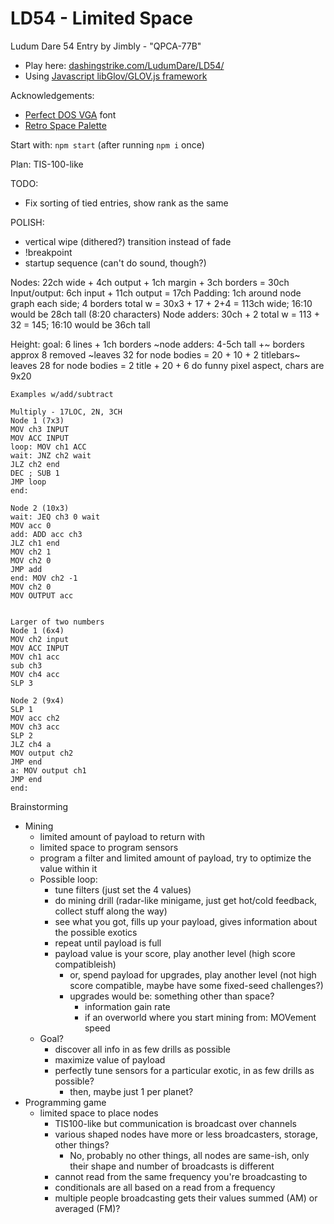 LD54 - Limited Space
============================

Ludum Dare 54 Entry by Jimbly - "QPCA-77B"

* Play here: [dashingstrike.com/LudumDare/LD54/](http://www.dashingstrike.com/LudumDare/LD54/)
* Using [Javascript libGlov/GLOV.js framework](https://github.com/Jimbly/glovjs)

Acknowledgements:
* [Perfect DOS VGA](https://www.dafont.com/perfect-dos-vga-437.font) font
* [Retro Space Palette](https://lospec.com/palette-list/retro-space)

Start with: `npm start` (after running `npm i` once)

Plan: TIS-100-like

TODO:
* Fix sorting of tied entries, show rank as the same

POLISH:
* vertical wipe (dithered?) transition instead of fade
* !breakpoint
* startup sequence (can't do sound, though?)


Nodes: 22ch wide + 4ch output + 1ch margin + 3ch borders = 30ch
Input/output: 6ch input + 11ch output = 17ch
Padding: 1ch around node graph each side; 4 borders
total w = 30x3 + 17 + 2+4 = 113ch wide; 16:10 would be 28ch tall (8:20 characters)
Node adders: 30ch + 2
total w = 113 + 32 = 145; 16:10 would be 36ch tall

Height:
  goal: 6 lines + 1ch borders
  ~node adders: 4-5ch tall +~
  borders
  approx 8 removed
  ~leaves 32 for node bodies = 20 + 10 + 2 titlebars~
  leaves 28 for node bodies = 2 title + 20 + 6
do funny pixel aspect, chars are 9x20


```
Examples w/add/subtract

Multiply - 17LOC, 2N, 3CH
Node 1 (7x3)
MOV ch3 INPUT
MOV ACC INPUT
loop: MOV ch1 ACC
wait: JNZ ch2 wait
JLZ ch2 end
DEC ; SUB 1
JMP loop
end:

Node 2 (10x3)
wait: JEQ ch3 0 wait
MOV acc 0
add: ADD acc ch3
JLZ ch1 end
MOV ch2 1
MOV ch2 0
JMP add
end: MOV ch2 -1
MOV ch2 0
MOV OUTPUT acc


Larger of two numbers
Node 1 (6x4)
MOV ch2 input
MOV ACC INPUT
MOV ch1 acc
sub ch3
MOV ch4 acc
SLP 3

Node 2 (9x4)
SLP 1
MOV acc ch2
MOV ch3 acc
SLP 2
JLZ ch4 a
MOV output ch2
JMP end
a: MOV output ch1
JMP end
end:

```

Brainstorming
* Mining
  * limited amount of payload to return with
  * limited space to program sensors
  * program a filter and limited amount of payload, try to optimize the value within it
  * Possible loop:
    * tune filters (just set the 4 values)
    * do mining drill (radar-like minigame, just get hot/cold feedback, collect stuff along the way)
    * see what you got, fills up your payload, gives information about the possible exotics
    * repeat until payload is full
    * payload value is your score, play another level (high score compatibleish)
      * or, spend payload for upgrades, play another level (not high score compatible, maybe have some fixed-seed challenges?)
      * upgrades would be: something other than space?
        * information gain rate
        * if an overworld where you start mining from: MOVement speed
  * Goal?
    * discover all info in as few drills as possible
    * maximize value of payload
    * perfectly tune sensors for a particular exotic, in as few drills as possible?
      * then, maybe just 1 per planet?
* Programming game
  * limited space to place nodes
    * TIS100-like but communication is broadcast over channels
    * various shaped nodes have more or less broadcasters, storage, other things?
      * No, probably no other things, all nodes are same-ish, only their shape and number of broadcasts is different
    * cannot read from the same frequency you're broadcasting to
    * conditionals are all based on a read from a frequency
    * multiple people broadcasting gets their values summed (AM) or averaged (FM)?

